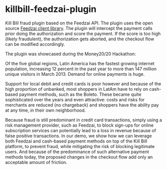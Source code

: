 killbill-feedzai-plugin
=======================

Kill Bill fraud plugin based on the Feedzai API. The plugin uses the open source  [Feedzai client library](https://github.com/killbill/feedzai-client). The plugin will intercept the payment calls prior doing the authorization and score the payment. If the score is too high (likely fraudulent), the authorization gets aborted, and the checkout flow can be modified accordingly.

The plugin was showcased during the Money20/20 Hackathon:

Of the five global regions, Latin America has the fastest growing internet population, increasing 12 percent in the past year to more than 147 million unique visitors in March 2013. Demand for online payments is huge.

Support for local debit and credit cards is poor however and because of the high proportion of unbanked, most shoppers in LatAm have to rely on cash-based payment methods, such as the Boleto. These became quite sophisticated over the years and even attractive: costs and risks for merchants are reduced (no chargeback) and shoppers have the ability pay at any time, in their own neighborhood.

Because fraud is still predominant in credit card transactions, simply using a risk management provider, such as Feedzai, to block sign-ups for online subscription services can potentially lead to a loss in revenue because of false positive transactions. In our demo, we show how we can leverage both Feedzai and cash-based payment methods on top of the Kill Bill platform, to prevent fraud, while mitigating the risk of blocking legitimate users. And because of the predominance of such alternative payment methods today, the proposed changes in the checkout flow add only an acceptable amount of friction.




